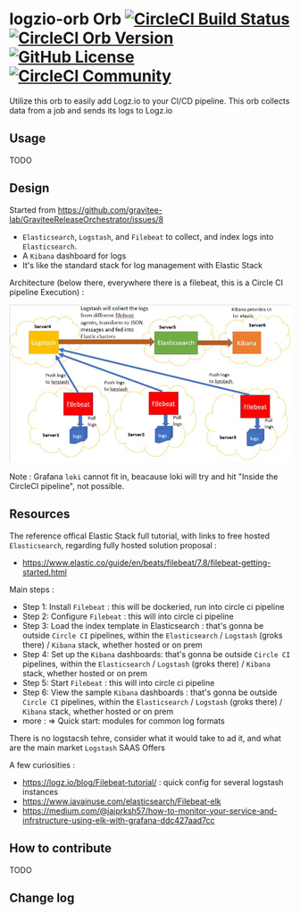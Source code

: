 # logzio-orb Orb [![CircleCI Build Status](https://circleci.com/gh/logzio/logzio-orb.svg?style=shield "CircleCI Build Status")](https://circleci.com/gh/logzio/logzio-orb) [![CircleCI Orb Version](https://img.shields.io/badge/endpoint.svg?url=https://badges.circleci.io/orb/logzio/logzio-orb)](https://circleci.com/orbs/registry/orb/logzio/logzio-orb) [![GitHub License](https://img.shields.io/badge/license-MIT-lightgrey.svg)](https://raw.githubusercontent.com/logzio/logzio-orb/master/LICENSE) [![CircleCI Community](https://img.shields.io/badge/community-CircleCI%20Discuss-343434.svg)](https://discuss.circleci.com/c/ecosystem/orbs)

Utilize this orb to easily add Logz.io to your CI/CD pipeline. This orb collects data from a job and sends its logs to Logz.io


## Usage

TODO

## Design

Started from https://github.com/gravitee-lab/GraviteeReleaseOrchestrator/issues/8

* `Elasticsearch`, `Logstash`, and `Filebeat` to collect, and index logs into `Elasticsearch`.
* A `Kibana` dashboard for logs
* It's like the standard stack for log management with Elastic Stack

Architecture (below there, everywhere there is a filebeat, this is a Circle CI pipeline Execution) :

![Logging Filebeat architcture](./documentation/images/beats-logstash.jpg)

Note : Grafana `loki` cannot fit in, beacause loki will try and hit "Inside the CircleCI pipeline", not possible.

## Resources


The reference offical Elastic Stack full tutorial, with links to free hosted `Elasticsearch`, regarding fully hosted solution proposal :
* https://www.elastic.co/guide/en/beats/filebeat/7.8/filebeat-getting-started.html

Main steps :


* Step 1: Install `Filebeat` : this will be dockeried, run into circle ci pipeline
* Step 2: Configure `Filebeat` : this will into circle ci pipeline
* Step 3: Load the index template in Elasticsearch : that's gonna be outside `Circle CI` pipelines, within the `Elasticsearch` / `Logstash` (groks there) / `Kibana` stack, whether hosted or on prem
* Step 4: Set up the `Kibana` dashboards: that's gonna be outside `Circle CI` pipelines, within the `Elasticsearch` / `Logstash` (groks there) / `Kibana` stack, whether hosted or on prem
* Step 5: Start `Filebeat` : this will into circle ci pipeline
* Step 6: View the sample `Kibana` dashboards : that's gonna be outside `Circle CI` pipelines, within the `Elasticsearch` / `Logstash` (groks there) / `Kibana` stack, whether hosted or on prem
* more : => Quick start: modules for common log formats

There is no logstacsh tehre, consider what it would take to ad it, and what are the main market `Logstash` SAAS Offers



A few curiosities :
* https://logz.io/blog/Filebeat-tutorial/ : quick config for several logstash instances
* https://www.javainuse.com/elasticsearch/Filebeat-elk
* https://medium.com/@jaiprksh57/how-to-monitor-your-service-and-infrstructure-using-elk-with-grafana-ddc427aad7cc

## How to contribute

TODO

<!--
We welcome [issues](https://github.com/logzio/logzio-orb/issues) to and [pull requests](https://github.com/logzio/logzio-orb/pulls) against this repository!

To publish a new production version:
* Create a PR to the `Alpha` branch with your changes. This will act as a "staging" branch.
* When ready to publish a new production version, create a PR from `Alpha` to `master`. The Git Subject should include `[semver:patch|minor|release|skip]` to indicate the type of release.
* On merge, the release will be published to the orb registry automatically.

For further questions/comments about this or other orbs, visit the Orb Category of [CircleCI Discuss](https://discuss.circleci.com/c/orbs).
-->

## Change log

<!--
* 1.0.1 - add tests
* 1.0.0 - First version
-->
